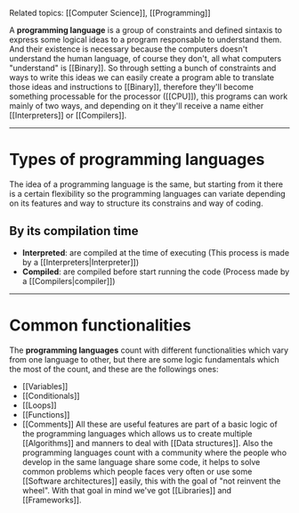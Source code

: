 Related topics: [[Computer Science]], [[Programming]]

A **programming language** is a group of constraints and defined sintaxis to express some logical ideas to a program responsable to understand them. And their existence is necessary because the computers doesn't understand the human language, of course they don't, all what computers "understand" is [[Binary]]. 
So through setting a bunch of constraints and ways to write this ideas we can easily create a program able to translate those ideas and instructions to [[Binary]], therefore they'll become something processable for the processor ([[CPU]]), this programs can work mainly of two ways, and depending on it they'll receive a name either [[Interpreters]] or [[Compilers]].

---
# Types of programming languages

The idea of a programming language is the same, but starting from it there is a certain flexibility so the programming languages can variate depending on its features and way to structure its constrains and way of coding. 
## By its compilation time
+ **Interpreted**: are compiled at the time of executing (This process is made by a [[Interpreters|Interpreter]])
+ **Compiled**: are compiled before start running the code (Process made by a [[Compilers|compiler]])
---

# Common functionalities 

The **programming languages** count with different functionalities which vary from one language to other, but there are some logic fundamentals which the most of the count, and these are the followings ones: 
+ [[Variables]]
+ [[Conditionals]]
+ [[Loops]]
+ [[Functions]]
+ [[Comments]]
All these are useful features are part of a basic logic of the programming languages which allows us to create multiple [[Algorithms]] and manners to deal with [[Data structures]].
Also the programming languages count with a community where the people who develop in the same language share some code, it helps to solve common problems which people faces very often or use some [[Software architectures]] easily, this with the goal of "not reinvent the wheel".  With that goal in mind we've got [[Libraries]] and [[Frameworks]].